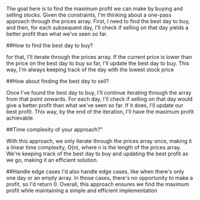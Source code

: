 The goal here is to find the maximum profit we can make by buying and selling stocks. Given the constraints, I'm thinking about a one-pass approach through the prices array. First, I need to find the best day to buy, and then, for each subsequent day, I'll check if selling on that day yields a better profit than what we've seen so far.

##How to find the best day to buy?​

for that, I'll iterate through the prices array. 
If the current price is lower than the price on the best day to buy so far,
   I'll update the best day to buy. This way, I'm always keeping track of the day with the lowest stock price

##How about finding the best day to sell?

Once I've found the best day to buy, I'll continue iterating through the array from that point onwards. For each day, I'll check if selling on that day would give a better profit than what we've seen so far. If it does, I'll update our best profit. This way, by the end of the iteration, I'll have the maximum profit achievable.

##Time complexity of your approach?"

With this approach, we only iterate through the prices array once, making it a linear time complexity, O(n), where n is the length of the prices array. We're keeping track of the best day to buy and updating the best profit as we go, making it an efficient solution. 

##Handle edge cases
I'd also handle edge cases, like when there's only one day or an empty array. In those cases, there's no opportunity to make a profit, so I'd return 0. Overall, this approach ensures we find the maximum profit while maintaining a simple and efficient implementation
